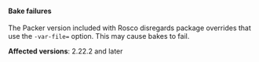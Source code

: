 #### Bake failures

The Packer version included with Rosco disregards package overrides that use the `-var-file=` option. This may cause bakes to fail.

**Affected versions**: 2.22.2 and later